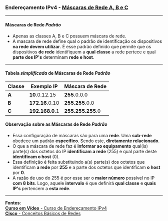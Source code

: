 ### Endereçamento IPv4 - [Máscaras de Rede A, B e C](https://www.youtube.com/watch?v=7OLSanO98-k&list=PLAp37wMSBouCU49LV0qFbItufigjYk-sp&index=6)
---

#### Máscaras de Rede ***Padrão***

* Apenas as classes A, B e C possuem máscara de rede.
* A mascara de rede define qual o padrão de identificação os dispositivos **na rede devem utilizar**. É esse padrão definido que permite que os dispositivos **de rede** identifiquem a **qual classe** a rede pertece e qual **parte dos IP's** determinam **rede e host**.

---
#### Tabela ***simplificada*** de Máscaras de Rede ***Padrão***

| Classe | Exemplo IP | Máscara de Rede |
| --- | --- | --- |
| **A** | **10**.0.12.15 | **255**.0.0.0 |
| **B** | **172.16**.0.10 | **255.255**.0.0 |
| **C** | **192.168.0**.1 | **255.255.255**.0 |


#### Observação sobre as Máscaras de Rede ***Padrão***
* Essa configuração de máscaras são para uma **rede**. Uma **sub-rede** obedece um padrão **específico**. Sendo este, **diretamente relacionado**.
* O que a máscara de rede faz é **informar ao equipamento** qual(is) parte(s) dos octetos do IP **identificam a rede** (255) e qual parte deste **identificam o host** (0).
* Essa definição é feita substituindo a(s) parte(s) dos octetos que identificam **a rede** por **255** e a parte dos octetos que identificam **o host** por **0**.
* A razão de uso do 255 é por esse ser o **maior número** possível no IP **com 8 bits**. Logo, aquele **intervalo** é que definirá **qual classe** e **quais IP's** pertencem a **esta rede**.

---		
**Fontes**:  
[**Curso em Vídeo** - Curso de Endereçamento IPv4](https://www.youtube.com/playlist?list=PLAp37wMSBouCU49LV0qFbItufigjYk-sp)  
[**Cisco** - Conceitos Básicos de Redes](https://www.netacad.com/pt/courses/networking-basics?courseLang=pt-BR)
